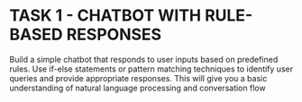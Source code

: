 # TASK 1 - CHATBOT WITH RULE-BASED RESPONSES
<p>Build a simple chatbot that responds to user inputs based on
predefined rules. Use if-else statements or pattern matching
techniques to identify user queries and provide appropriate
responses. This will give you a basic understanding of natural
language processing and conversation flow</p>
